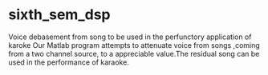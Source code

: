 # sixth_sem_dsp
Voice debasement from song to be used in the perfunctory application of karoke
Our Matlab program attempts to attenuate voice from songs ,coming from a two channel source, to a appreciable value.The residual song can be used in the performance of karaoke. 
